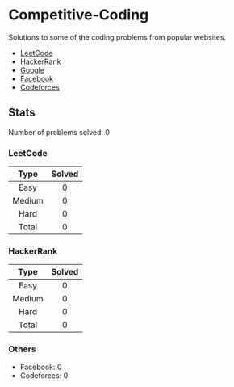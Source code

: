 # Competitive-Coding

Solutions to some of the coding problems from popular websites.

*	[LeetCode](LeetCode/ "LeetCode")
*	[HackerRank](HackerRank/ "HackerRank")
*	[Google](Google/ "Google's Coding Competitions")
*	[Facebook](Facebook/ "Facebook's Coding Competitions")
*	[Codeforces](Codeforces/ "Codeforces")

## Stats

Number of problems solved: 0

### LeetCode

| Type   | Solved |
|:------:|:------:|
| Easy   | 0      |
| Medium | 0      |
| Hard   | 0      |
| Total  | 0      |

### HackerRank

| Type   | Solved |
|:------:|:------:|
| Easy 	 | 0      |
| Medium | 0      |
| Hard 	 | 0      |
| Total	 | 0      |


### Others

* Facebook: 0
* Codeforces: 0

